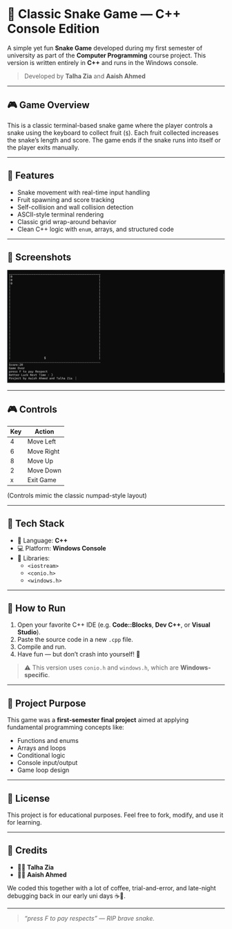 # 🐍 Classic Snake Game — C++ Console Edition

A simple yet fun **Snake Game** developed during my first semester of university as part of the **Computer Programming** course project. This version is written entirely in **C++** and runs in the Windows console.

> Developed by **Talha Zia** and **Aaish Ahmed**

---

## 🎮 Game Overview

This is a classic terminal-based snake game where the player controls a snake using the keyboard to collect fruit (`$`). Each fruit collected increases the snake’s length and score. The game ends if the snake runs into itself or the player exits manually.

---

## 🧠 Features

- Snake movement with real-time input handling
- Fruit spawning and score tracking
- Self-collision and wall collision detection
- ASCII-style terminal rendering
- Classic grid wrap-around behavior
- Clean C++ logic with `enum`, arrays, and structured code

---

## 📸 Screenshots

![Snake Game Screenshot](IMG/SG.png)

---

## 🎮 Controls

| Key | Action         |
|-----|----------------|
|  4  | Move Left      |
|  6  | Move Right     |
|  8  | Move Up        |
|  2  | Move Down      |
|  x  | Exit Game      |

(Controls mimic the classic numpad-style layout)

---

## 🧱 Tech Stack

- 🧠 Language: **C++**
- 💻 Platform: **Windows Console**
- 🧰 Libraries:
  - `<iostream>`
  - `<conio.h>`
  - `<windows.h>`

---

## 🚀 How to Run

1. Open your favorite C++ IDE (e.g. **Code::Blocks**, **Dev C++**, or **Visual Studio**).
2. Paste the source code in a new `.cpp` file.
3. Compile and run.
4. Have fun — but don’t crash into yourself! 🐍

> ⚠️ This version uses `conio.h` and `windows.h`, which are **Windows-specific**.

---

## 📝 Project Purpose

This game was a **first-semester final project** aimed at applying fundamental programming concepts like:

- Functions and enums
- Arrays and loops
- Conditional logic
- Console input/output
- Game loop design

---

## 📃 License

This project is for educational purposes. Feel free to fork, modify, and use it for learning.

---

## 🙌 Credits

- 🧑‍💻 **Talha Zia**
- 🧑‍💻 **Aaish Ahmed**

We coded this together with a lot of coffee, trial-and-error, and late-night debugging back in our early uni days ☕🐍.

---

> *“press F to pay respects” — RIP brave snake.*
